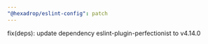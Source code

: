 ```yaml
---
"@hexadrop/eslint-config": patch
---
```


fix(deps): update dependency eslint-plugin-perfectionist to v4.14.0
